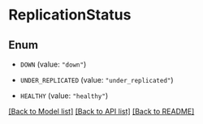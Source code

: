 # ReplicationStatus

## Enum


* `DOWN` (value: `"down"`)

* `UNDER_REPLICATED` (value: `"under_replicated"`)

* `HEALTHY` (value: `"healthy"`)


[[Back to Model list]](../README.md#documentation-for-models) [[Back to API list]](../README.md#documentation-for-api-endpoints) [[Back to README]](../README.md)


